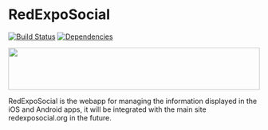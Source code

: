 # RedExpoSocial

[![Build Status](https://travis-ci.org/cesargdm/red-expo-social.svg?branch=master)](https://travis-ci.org/cesargdm/red-expo-social) [![Dependencies](https://david-dm.org/cesargdm/red-expo-social.svg)](https://david-dm.org/cesargdm/red-expo-social)

<img src="http://45.55.94.138/static/img/icons/res.svg" width="100%" height="85">

RedExpoSocial is the webapp for managing the information displayed in the iOS and Android apps, it will be integrated with the main site redexposocial.org in the future.
